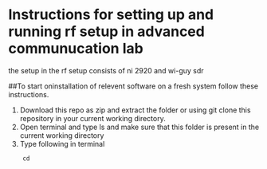 # Instructions for setting up and running rf setup in advanced communucation lab
 the setup in the rf setup consists of ni 2920 and wi-guy sdr 

##To start oninstallation of relevent software on a fresh system follow these instructions.
1. Download this repo as zip and extract the folder or using git clone this repository in your current working directory.
2. Open terminal and type ls and make sure that this folder is present in the current working directory
3. Type following in terminal
```
	cd  
```
